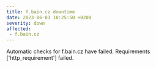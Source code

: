 ```yaml
---
title: f.bain.cz downtime
date: 2023-06-03 10:25:50 +0200
severity: down
affected:
 - f.bain.cz
---
```

Automatic checks for f.bain.cz have failed. Requirements ['http_requirement'] failed.
